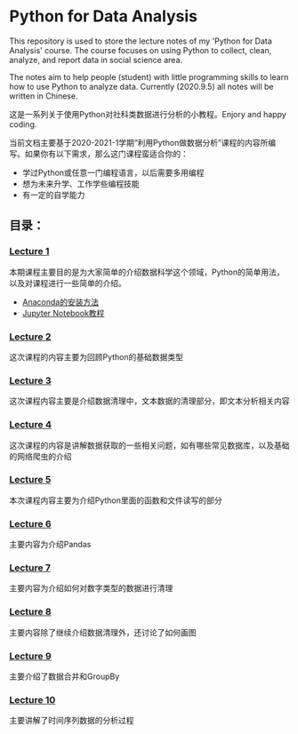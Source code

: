 # Python for Data Analysis

This repository is used to store the lecture notes of my 'Python for Data Analysis' course.
The course focuses on using Python to collect, clean, analyze, and report data in social science area.

The notes aim to help people (student) with little programming skills to learn how to use Python to analyze data.
Currently (2020.9.5) all notes will be written in Chinese.

这是一系列关于使用Python对社科类数据进行分析的小教程。Enjory and happy coding.

当前文档主要基于2020-2021-1学期“利用Python做数据分析”课程的内容所编写。如果你有以下需求，那么这门课程蛮适合你的：

- 学过Python或任意一门编程语言，以后需要多用编程
- 想为未来升学、工作学些编程技能
- 有一定的自学能力

## 目录：

### [Lecture 1](\html_sildes\Week1_intro.html)

本期课程主要目的是为大家简单的介绍数据科学这个领域，Python的简单用法，以及对课程进行一些简单的介绍。
- [Anaconda的安装方法](help_docs\Anaconda_installsetup.html)
- [Jupyter Notebook教程](help_docs\Jnb_tutorial.html)

### [Lecture 2](html_sildes\Week2_python_variables.html)

这次课程的内容主要为回顾Python的基础数据类型


### [Lecture 3](html_sildes\Week3_text_analysis.html)

这次课程内容主要是介绍数据清理中，文本数据的清理部分，即文本分析相关内容

### [Lecture 4](html_sildes\Week4_dataaccess.html)
这次课程的内容是讲解数据获取的一些相关问题，如有哪些常见数据库，以及基础的网络爬虫的介绍

### [Lecture 5](html_sildes\Week5_function_filerw.html)
本次课程内容主要为介绍Python里面的函数和文件读写的部分

### [Lecture 6](html_sildes\Week6_pandasIntro.html)

主要内容为介绍Pandas

### [Lecture 7](html_sildes\Week7_datacleaning.html)

主要内容为介绍如何对数字类型的数据进行清理

### [Lecture 8](html_sildes\Week8_datamerge_plotting.html)

主要内容除了继续介绍数据清理外，还讨论了如何画图

### [Lecture 9](html_sildes\Week9_plotting_groupby.html)

主要介绍了数据合并和GroupBy

### [Lecture 10](html_sildes\Week10_timeseries.html)

主要讲解了时间序列数据的分析过程